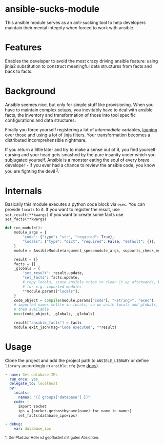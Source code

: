 # ansible-sucks-module

This ansible module serves as an anti-sucking tool to help developers maintain their mental integrity when forced to work with ansible.


# Features

Enables the developer to avoid the most crazy driving ansible feature: using jinja2 substitution to construct meaningful data structures from facts and back to facts.


# Background

Ansible seemes nice, but only for simple stuff like provisioning. When you have to maintain complex setups, you inevitably have to deal with ansible facts, the inventory and transformation of those into tool specific configurations and data structures.

Finally you force yourself registering a lot of _intermediate_ variables, [looping](https://docs.ansible.com/ansible/latest/user_guide/playbooks_loops.html) over those and using a lot of [jinja filters](https://docs.ansible.com/ansible/latest/user_guide/playbooks_filters.html). Your transformation becomes a distributed incomprehensible nightmare.

If you return a little later and try to make a sense out of it, you find yourself cursing and your head gets smashed by the pure insanity under which you subjugated yourself. Ansible is a monster eating the soul of every brave developer - if you ever had a chance to review the ansible code, you know you are fighting the devil <sup>[1](#pathtohell)</sup>.


# Internals

Basically this module executes a python code block via `exec`. You can provide `locals` to it. If you want to register the result, use `set_result(**kwargs)` if you want to create some facts use `set_facts(**kwargs)`

```python
def run_module():
    module_args = {
        "code": {"type": "str", "required": True},
        "locals": {"type": "dict", "required": False, "default": {}},
    }
    module = AnsibleModule(argument_spec=module_args, supports_check_mode=True)

    result = {}
    facts = {}
    _globals = {
        "set_result": result.update,
        "set_facts": facts.update,
        # copy locals, since ansible tries to clean it up afterwards, but fails
        # for e.g. imported modules
        **module.params["locals"],
    }
    code_object = compile(module.params["code"], "<string>", "exec")
    # imported names settle in locals, so we unite locals and globals, to have
    # them available
    exec(code_object, _globals, _globals)

    result["ansible_facts"] = facts
    module.exit_json(msg="Code executed", **result)
```

# Usage

Clone the project and add the project path to `ANSIBLE_LIBRARY` or define `library` accordingly in `ansible.cfg` (see [docs](https://docs.ansible.com/ansible/latest/reference_appendices/config.html#default-module-path)).

```yaml
- name: Get database IPs
  run_once: yes
  delegate_to: localhost
  py:
    locals:
      names: "{{ groups['database'] }}"
    code: |
      import socket
      ips = [socket.gethostbyname(name) for name in names]
      set_facts(database_ips=ips)

- debug:
    var: database_ips
```

<sub><a name="pathtohell">1</a>: Der Pfad zur Hölle ist gepflastert mit guten Absichten.</sub>
